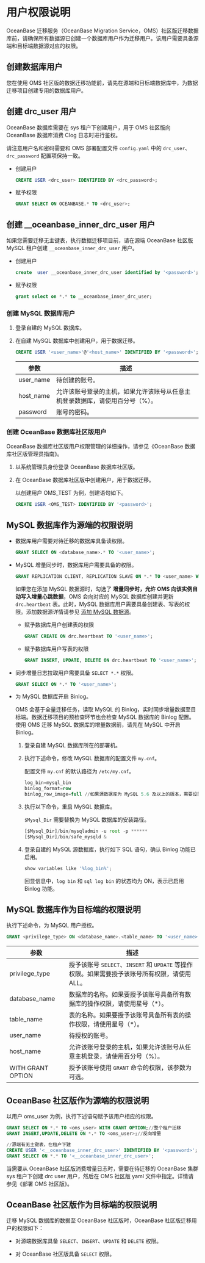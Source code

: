 # 用户权限说明

OceanBase 迁移服务（OceanBase Migration Service，OMS）社区版迁移数据库前，请确保所有数据源已创建一个数据库用户作为迁移用户。该用户需要具备源端和目标端数据源对应的权限。

## 创建数据库用户

您在使用 OMS 社区版的数据迁移功能前，请先在源端和目标端数据库中，为数据迁移项目创建专用的数据库用户。

## 创建 drc_user 用户

OceanBase 数据库需要在 sys 租户下创建用户，用于 OMS 社区版向 OceanBase 数据库消费 Clog 日志时进行鉴权。

请注意用户名和密码需要和 OMS 部署配置文件 `config.yaml` 中的 `drc_user`、`drc_password` 配置项保持一致。

* 创建用户

   ```sql
   CREATE USER <drc_user> IDENTIFIED BY <drc_password>;
   ```

* 赋予权限

   ```sql
   GRANT SELECT ON OCEANBASE.* TO <drc_user>;
   ```

## 创建 __oceanbase_inner_drc_user 用户

 如果您需要迁移无主键表，执行数据迁移项目前，请在源端 OceanBase 社区版 MySQL 租户创建 `__oceanbase_inner_drc_user` 用户。

* 创建用户

    ```sql
    create  user __oceanbase_inner_drc_user identified by '<password>';
    ```

* 赋予权限

    ```sql
    grant select on *.* to __oceanbase_inner_drc_user;
    ```

### 创建 MySQL 数据库用户

1. 登录自建的 MySQL 数据库。

2. 在自建 MySQL 数据库中创建用户，用于数据迁移。

   ```sql
   CREATE USER '<user_name>'@'<host_name>' IDENTIFIED BY '<password>';
   ```

   |    参数     |                   描述                    |
   |-----------|-----------------------------------------|
   | user_name | 待创建的账号。                                 |
   | host_name      | 允许该账号登录的主机，如果允许该账号从任意主机登录数据库，请使用百分号（%）。 |
   | password  | 账号的密码。                                  |

### 创建 OceanBase 数据库社区版用户

OceanBase 数据库社区版用户权限管理的详细操作，请参见《OceanBase 数据库社区版管理员指南》。

1. 以系统管理员身份登录 OceanBase 数据库社区版。

2. 在 OceanBase 数据库社区版中创建用户，用于数据迁移。

   以创建用户 OMS_TEST 为例，创建语句如下。

   ```sql
   CREATE USER <OMS_TEST> IDENTIFIED BY '<password>';
   ```

## MySQL 数据库作为源端的权限说明

* 数据库用户需要对待迁移的数据库具备读权限。

  ```sql
  GRANT SELECT ON <database_name>.* TO '<user_name>';
  ```

* MySQL 增量同步时，数据库用户需要具备的权限。

  ```sql
  GRANT REPLICATION CLIENT, REPLICATION SLAVE ON *.* TO <user_name> WITH GRANT OPTION;
  ```

  如果您在添加 MySQL 数据源时，勾选了 **增量同步时，允许 OMS 向该实例自动写入增量心跳数据**，OMS 会向对应的 MySQL 数据库创建并更新 `drc.heartbeat` 表。此时，MySQL 数据库用户需要具备创建表、写表的权限。添加数据源详情请参见 [添加 MySQL 数据源](../400.manage-data-sources/100.add-a-data-source/200.add-a-mysql-data-source.md)。

  * 赋予数据库用户创建表的权限

      ```sql
      GRANT CREATE ON drc.heartbeat TO '<user_name>';
      ```

  * 赋予数据库用户写表的权限

      ```sql
      GRANT INSERT, UPDATE, DELETE ON drc.heartbeat TO '<user_name>';
      ```

* 同步增量日志拉取用户需要具备 `SELECT *.*` 权限。

  ```sql
  GRANT SELECT ON *.* TO '<user_name>';
  ```

* 为 MySQL 数据库开启 Binlog。

  OMS 会基于全量迁移任务，读取 MySQL 的 Binlog，实时同步增量数据至目标端。数据迁移项目的预检查环节也会检查 MySQL 数据库的 Binlog 配置。使用 OMS 迁移 MySQL 数据库的增量数据前，请先在 MySQL 中开启 Binlog。

  1. 登录自建 MySQL 数据库所在的部署机。

  2. 执行下述命令，修改 MySQL 数据库的配置文件 `my.cnf`。

     配置文件 `my.cnf` 的默认路径为 `/etc/my.cnf`。

     ```sql
     log_bin=mysql_bin
     binlog_format=row
     binlog_row_image=full //如果源数据库为 MySQL 5.6 及以上的版本，需要设置该项。
     ```

  3. 执行以下命令，重启 MySQL 数据库。

      `$Mysql_Dir` 需要替换为 MySQL 数据库的安装路径。

     ```javascript
     [$Mysql_Dir]/bin/mysqladmin -u root -p ******
     [$Mysql_Dir]/bin/safe_mysqld &
     ```

  4. 登录自建的 MySQL 源数据库，执行如下 SQL 语句，确认 Binlog 功能已启用。

     ```javascript
     show variables like '%log_bin%';
     ```

     回显信息中，`log bin` 和 `sql log bin` 的状态均为 ON，表示已启用 Binlog 功能。

## MySQL 数据库作为目标端的权限说明

执行下述命令，为 MySQL 用户授权。

```sql
GRANT <privilege_type> ON <database_name>.<table_name> TO '<user_name>'@'<host_name>' [WITH GRANT OPTION];
```

|        参数         |                               描述                                |
|-------------------|--------------------------------|
| privilege_type    | 授予该账号 `SELECT`、`INSERT` 和 `UPDATE` 等操作权限。如果需要授予该账号所有权限，请使用 ALL。 |
| database_name     | 数据库的名称。如果要授予该账号具备所有数据库的操作权限，请使用星号（\*）。                          |
| table_name        | 表的名称。如果要授予该账号具备所有表的操作权限，请使用星号（\*）。                              |
| user_name         | 待授权的账号。                                                         |
| host_name         | 允许该账号登录的主机，如果允许该账号从任意主机登录，请使用百分号（%）。                            |
| WITH GRANT OPTION | 授予该账号使用 `GRANT` 命令的权限，该参数为可选。                                   |

## OceanBase 社区版作为源端的权限说明

以用户 oms_user 为例，执行下述语句赋予该用户相应的权限。

```sql
GRANT SELECT ON *.* TO <oms_user> WITH GRANT OPTION;//整个租户迁移
GRANT INSERT,UPDATE,DELETE ON *.* TO <oms_user>;//反向增量

//源端有无主键表，在租户下建
CREATE USER '<__oceanbase_inner_drc_user>' IDENTIFIED BY '<password>';
GRANT SELECT ON *.* TO '<__oceanbase_inner_drc_user>';
```

当需要从 OceanBase 社区版消费增量日志时，需要在待迁移的 OceanBase 集群 sys 租户下创建 drc user 用户，然后在 OMS 社区版 yaml 文件中指定。详情请参见《部署 OMS 社区版》。

## OceanBase 社区版作为目标端的权限说明

迁移 MySQL 数据库的数据至 OceanBase 社区版时，OceanBase 社区版迁移用户的权限如下：

* 对源端数据库具备 `SELECT`、`INSERT`、`UPDATE` 和 `DELETE` 权限。

* 对 OceanBase 社区版具备 `SELECT` 权限。
